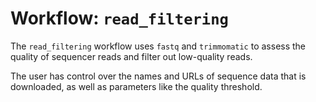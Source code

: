 # Workflow: `read_filtering`

The `read_filtering` workflow uses 
`fastq` and `trimmomatic` to assess
the quality of sequencer reads and 
filter out low-quality reads.

The user has control over the names 
and URLs of sequence data that is 
downloaded, as well as parameters like
the quality threshold.

